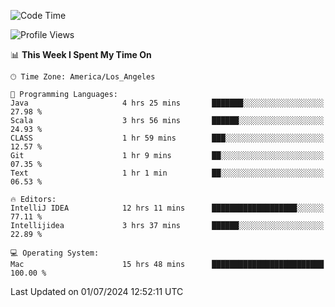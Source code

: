 <!--START_SECTION:waka-->
![Code Time](http://img.shields.io/badge/Code%20Time-1%2C083%20hrs%2017%20mins-blue)

![Profile Views](http://img.shields.io/badge/Profile%20Views-0-blue)

📊 **This Week I Spent My Time On** 

```text
🕑︎ Time Zone: America/Los_Angeles

💬 Programming Languages: 
Java                     4 hrs 25 mins       ███████░░░░░░░░░░░░░░░░░░   27.98 % 
Scala                    3 hrs 56 mins       ██████░░░░░░░░░░░░░░░░░░░   24.93 % 
CLASS                    1 hr 59 mins        ███░░░░░░░░░░░░░░░░░░░░░░   12.57 % 
Git                      1 hr 9 mins         ██░░░░░░░░░░░░░░░░░░░░░░░   07.35 % 
Text                     1 hr 1 min          ██░░░░░░░░░░░░░░░░░░░░░░░   06.53 % 

🔥 Editors: 
IntelliJ IDEA            12 hrs 11 mins      ███████████████████░░░░░░   77.11 % 
Intellijidea             3 hrs 37 mins       ██████░░░░░░░░░░░░░░░░░░░   22.89 % 

💻 Operating System: 
Mac                      15 hrs 48 mins      █████████████████████████   100.00 % 
```


 Last Updated on 01/07/2024 12:52:11 UTC
<!--END_SECTION:waka-->
